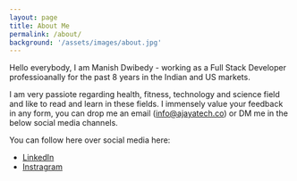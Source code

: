 ```yaml
---
layout: page
title: About Me
permalink: /about/
background: '/assets/images/about.jpg'
---
```

Hello everybody, I am Manish Dwibedy - working as a Full Stack Developer professioanally for the past 8 years in the Indian and US markets. 

I am very passiote regarding health, fitness, technology and science field and like to read and learn in these fields. I immensely value your feedback in any form, you can drop me an email (info@ajayatech.co)  or DM me in the below social media channels.


You can follow here over social media here:

 - [LinkedIn](https://linkedin.com/in/manishdwibedy)
 - [Instragram](https://www.instagram.com/manishdwibedy) 
